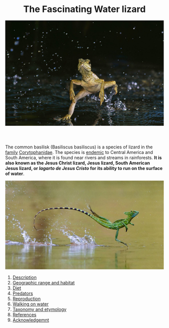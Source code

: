<html>
<header>
   <h1 id="logo">The Fascinating Water lizard</h1>
   <img src="Image O.jpg"
        srcset="Image O.jpg 1600w,
                Image O_small.jpg 500w"
        sizes="(min-width:1600px) 500px, 50%" alt="">
</header>
<body>
<p>
The common basilisk (Basiliscus basiliscus) is a species of lizard in the <a href="https://en.wikipedia.org/wiki/Family_(biology)">family</a> <a href="https://en.wikipedia.org/wiki/Corytophanidae">Corytophanidae</a>.
The species is <a href="https://en.wikipedia.org/wiki/Endemism">endemic</a> to Central America and South America, where it is found near rivers and streams in rainforests.
<strong>It is also known as the Jesus Christ lizard, Jesus lizard, South American Jesus lizard, or <i lang="spa">lagarto de Jesus Cristo</i> for its ability to run on the surface of water</strong>.</p>
   <img src="Image P.jpg"
   srcset="Image P.jpg 1440w,
                Image P_small.jpg 500w"
        sizes="(min-width:1440px) 500px, 50%" alt="">
</body>
<footer>
<ol>
   <li>
      <a id="nav-jump" href="Description.html">Description</a>
   </li>
   <li>
      <a id="nav-jump" href="Geographic range and habitat.html">Geographic range and habitat</a>
   </li>
   <li>
      <a id="nav-jump" href="Diet.html">Diet</a>
   </li>
   <li>
      <a id="nav-jump" href="Predators.html">Predators</a>
   </li>
   <li>
      <a id="nav-jump" href="Reproduction.html">Reproduction</a>
   </li>
   <li>
      <a id="nav-jump" href="Walking on water.html">Walking on water</a>
   </li>
   <li>
      <a id="nav-jump" href="Taxonomy and etymology.html">Taxonomy and etymology</a>
   </li>
   <li>
      <a id="nav-jump" href="References.html">References</a>
   </li>
   <li>
      <a id="nav-jump" href="Acknowledgement.html">Acknowledgemnt</a>
   </li> 
</ol>
</footer>
</html>
